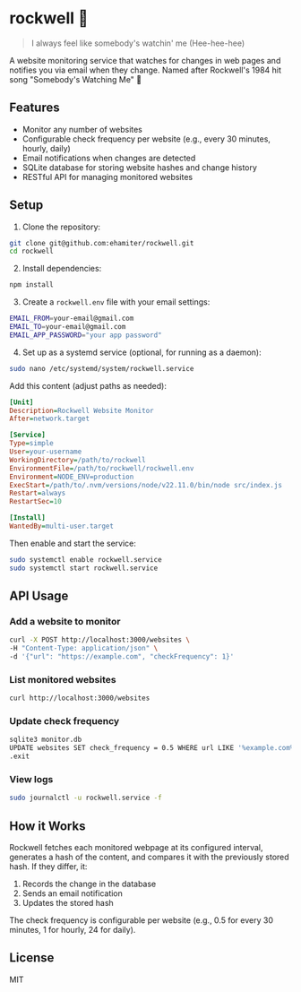 # rockwell 👀
> I always feel like somebody's watchin' me (Hee-hee-hee)

A website monitoring service that watches for changes in web pages and notifies you via email when they change. Named after Rockwell's 1984 hit song "Somebody's Watching Me" 🎵

## Features

- Monitor any number of websites
- Configurable check frequency per website (e.g., every 30 minutes, hourly, daily)
- Email notifications when changes are detected
- SQLite database for storing website hashes and change history
- RESTful API for managing monitored websites

## Setup

1. Clone the repository:
```bash
git clone git@github.com:ehamiter/rockwell.git
cd rockwell
```

2. Install dependencies:
```bash
npm install
```

3. Create a `rockwell.env` file with your email settings:
```bash
EMAIL_FROM=your-email@gmail.com
EMAIL_TO=your-email@gmail.com
EMAIL_APP_PASSWORD="your app password"
```

4. Set up as a systemd service (optional, for running as a daemon):
```bash
sudo nano /etc/systemd/system/rockwell.service
```

Add this content (adjust paths as needed):
```ini
[Unit]
Description=Rockwell Website Monitor
After=network.target

[Service]
Type=simple
User=your-username
WorkingDirectory=/path/to/rockwell
EnvironmentFile=/path/to/rockwell/rockwell.env
Environment=NODE_ENV=production
ExecStart=/path/to/.nvm/versions/node/v22.11.0/bin/node src/index.js
Restart=always
RestartSec=10

[Install]
WantedBy=multi-user.target
```

Then enable and start the service:
```bash
sudo systemctl enable rockwell.service
sudo systemctl start rockwell.service
```

## API Usage

### Add a website to monitor
```bash
curl -X POST http://localhost:3000/websites \
-H "Content-Type: application/json" \
-d '{"url": "https://example.com", "checkFrequency": 1}'
```

### List monitored websites
```bash
curl http://localhost:3000/websites
```

### Update check frequency
```bash
sqlite3 monitor.db
UPDATE websites SET check_frequency = 0.5 WHERE url LIKE '%example.com%';
.exit
```

### View logs
```bash
sudo journalctl -u rockwell.service -f
```

## How it Works

Rockwell fetches each monitored webpage at its configured interval, generates a hash of the content, and compares it with the previously stored hash. If they differ, it:

1. Records the change in the database
2. Sends an email notification
3. Updates the stored hash

The check frequency is configurable per website (e.g., 0.5 for every 30 minutes, 1 for hourly, 24 for daily).

## License

MIT